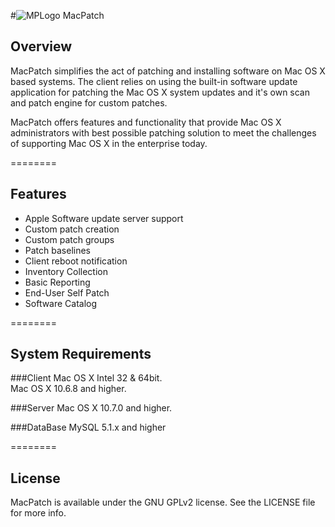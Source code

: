 #<img src="https://github.com/cheizer/MacPatch/raw/gh-pages/images/MPLogo_64x64.png" alt="MPLogo" title="MPLogo"> MacPatch

## Overview
MacPatch simplifies the act of patching and installing software on Mac OS X based systems. The client relies on using the built-in software update application for patching the Mac OS X system updates and it's own scan and patch engine for custom patches. 

MacPatch offers features and functionality that provide Mac OS X administrators with best possible patching solution to meet the challenges of supporting Mac OS X in the enterprise today.

========

## Features

<ul>
<li>Apple Software update server support
<li>Custom patch creation
<li>Custom patch groups
<li>Patch baselines
<li>Client reboot notification
<li>Inventory Collection
<li>Basic Reporting
<li>End-User Self Patch
<li>Software Catalog
</ul>

========

## System Requirements

###Client
Mac OS X Intel 32 & 64bit.<br>
Mac OS X 10.6.8 and higher.

###Server
Mac OS X 10.7.0 and higher.

###DataBase
MySQL 5.1.x and higher


========

## License

MacPatch is available under the GNU GPLv2 license. See the LICENSE file for more info.
